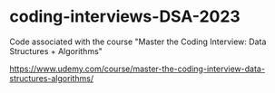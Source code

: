# coding-interviews-DSA-2023
Code associated with the course "Master the Coding Interview: Data Structures + Algorithms"

https://www.udemy.com/course/master-the-coding-interview-data-structures-algorithms/
